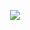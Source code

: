 <p align='center'>
 <a href= 'https://discord.com/users/824413575577469018'><img src='https://lanyard-profile-readme.vercel.app/api/824413575577469018' /></a>
</p>
